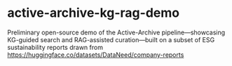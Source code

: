 # active-archive-kg-rag-demo
Preliminary open-source demo of the Active-Archive pipeline—showcasing KG-guided search and RAG-assisted curation—built on a subset of ESG sustainability reports drawn from https://huggingface.co/datasets/DataNeed/company-reports
